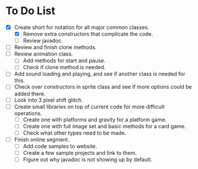 # To Do List
- [x] Create short for notation for all major common classes.
  - [x] Remove extra constructors that complicate the code.
  - [ ] Review javadoc.
- [ ] Review and finish clone methods.
- [ ] Review animation class.
  - [ ] Add methods for start and pause.
  - [ ] Check if clone method is needed.
- [ ] Add sound loading and playing, and see if another class is needed for this.
- [ ] Check over constructors in sprite class and see if more options could be added there.
- [ ] Look into 3 pixel shift glitch.
- [ ] Create small libraries on top of current code for more difficult operations.
  - [ ] Create one with platforms and gravity for a platform game.
  - [ ] Create one with full image set and basic methods for a card game.
  - [ ] Check what other types need to be made.
- [ ] Finish online segment.
  - [ ] Add code samples to website.
  - [ ] Create a few sample projects and link to them.
  - [ ] Figure out why javadoc is not showing up by default.
